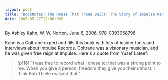 ```yaml
---
layout: post
title: "BookNotes: The House That Trane Built: The Story of Impulse Records"
date: 2007-05-27T12:00:00Z
---
```

By Ashley Kahn, W. W. Norton, June 6, 2006, 978-0393058796

Kahn is a Coltrane expert and fills this book with lots of insider
facts and interviews about Impulse Records.  Coltrane was a visionary
musician, and he was given free reign at Impulse.  Here's a quote from
Yusef Lateef:


> [p116] "I was free to record what I chose to: that was a strong point
> to me. When you give a person, freedom they give you their utmost.  I
> think Bob Thiele realized that."
> 



